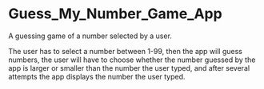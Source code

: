 # Guess_My_Number_Game_App
A guessing game of a number selected by a user.

The user has to select a number between 1-99, then the app will guess numbers, the user will have to choose whether the number guessed by the app is larger or smaller than the number the user typed, and after several attempts the app displays the number the user typed.
